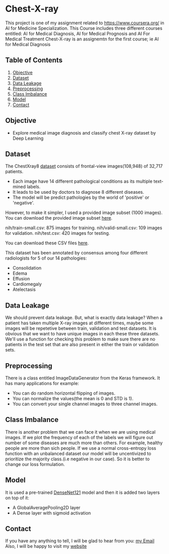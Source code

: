 # Chest-X-ray

This project is one of my assignment related to https://www.coursera.org/ in AI for Medicine Specialization.
This Course includes three different courses entitled: AI for Medical Diagnosis, AI for Medical Prognosis and AI For Medical Treatment
Chest-X-ray is an assignemtn for the first course; ie AI for Medical Diagnosis


## Table of Contents

1. [Objective](#objective)
2. [Dataset](#dataset)
3. [Data Leakage](#data-leakage)
4. [Preprocessing](#preprocessing)
5. [Class Imbalance](#class-imbalance)
6. [Model](#model)
7. [Contact](#contact)


## Objective

* Explore medical image diagnosis and classify chest X-ray dataset by Deep Learning



## Dataset

The ChestXray8 [dataset](https://arxiv.org/abs/1705.02315)
consists of frontal-view images(108,948) of 32,717 patients.


* Each image have 14 different pathological conditions as its multiple text-mined labels.
* It leads to be used by doctors to diagnose 8 different diseases.
* The model will be predict pathologies by the world of 'positive' or 'negative'.

However, to make it simpler, I used a provided image subset (1000 images). 
You can download the provided image subset [here](https://drive.google.com/drive/folders/1k08jlnxKIpP3UImBiriX2Kz4hdUyxWzu?usp=share_link).

nih/train-small.csv: 875 images for training.
nih/valid-small.csv: 109 images for validation.
nih/test.csv: 420 images for testing.

You can download these CSV files [here](???????).

This dataset has been annotated by consensus among four different radiologists for 5 of our 14 pathologies:

* Consolidation
* Edema
* Effusion
* Cardiomegaly
* Atelectasis

## Data Leakage

We should prevent data leakage. But, what is exactly data leakage?
When a patient has taken multiple X-ray images at different times, maybe some images will be repetetive between train, validation and test datasets. It is obvious that we want to have unique images in each these three datasets.
We'll use a function for checking this problem to make sure there are no patients in the test set that are also present in either the train or validation sets.


## Preprocessing

There is a class entitled ImageDataGenerator from the Keras framework.
It has many applications for example:
* You can do random horizontal flipping of images.
* You can normalize the values(the mean is 0 and STD is 1).
* You can convert your single channel images to three channel images.



## Class Imbalance

There is another problem that we can face it when we are using medical images. If we plot the frequency of each of the labels we will figure out number of some diseases are much more than others. For example, healthy people are more than sich people.
If we use a normal cross-entropy loss function with an unbalanced dataset our model will be uncentivized to prioritize the majority class.(i.e negative in our case). So it is better to change our loss formulation.



## Model 

It is used a pre-trained [DenseNet121](https://www.kaggle.com/datasets/pytorch/densenet121) model and then it is added two layers on top of it:
* A GlobalAveragePooling2D layer
* A Dense layer with sigmoid activation


## Contact

If you have any anything to tell, I will be glad to hear from you: [my Email](Zahra1997khazaei@gmail.com)
Also, I will be happy to visit my [website](https://el-ham.com/)